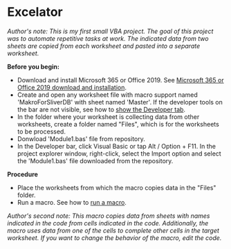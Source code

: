 # Excelator
*Author's note: This is my first small VBA project. The goal of this project was to automate repetitive tasks at work. The indicated data from two sheets are copied from each worksheet and pasted into a separate worksheet.*

**Before you begin:**
* Download and install Microsoft 365 or Office 2019. See [Microsoft 365 or Office 2019 download and installation](https://support.microsoft.com/en-us/office/download-and-install-or-reinstall-microsoft-365-or-office-2019-on-a-pc-or-mac-4414eaaf-0478-48be-9c42-23adc4716658).
* Create and open any worksheet file with macro support named 'MakroForSliverDB' with sheet named 'Master'. If the developer tools on the bar are not visible, see how to [show the Developer tab](https://support.microsoft.com/en-us/office/show-the-developer-tab-e1192344-5e56-4d45-931b-e5fd9bea2d45).
* In the folder where your worksheet is collecting data from other worksheets, create a folder named "Files", which is for the worksheets to be processed.
* Donwload 'Module1.bas' file from repository.
* In the Developer bar, click Visual Basic or tap Alt / Option + F11. In the project explorer window, right-click, select the Import option and select the 'Module1.bas' file downloaded from the repository.

**Procedure**
* Place the worksheets from which the macro copies data in the "Files" folder.
* Run a macro. See how to [run a macro](https://support.microsoft.com/en-us/office/run-a-macro-5e855fd2-02d1-45f5-90a3-50e645fe3155).

*Author's second note: This macro copies data from sheets with names indicated in the code from cells indicated in the code. Additionally, the macro uses data from one of the cells to complete other cells in the target worksheet. If you want to change the behavior of the macro, edit the code.*
